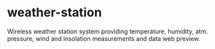 # weather-station
Wireless weather station system providing temperature, humidity, atm. pressure, wind and insolation measurements and data web preview.
